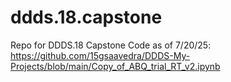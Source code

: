 # ddds.18.capstone
Repo for DDDS.18 Capstone
Code as of 7/20/25: https://github.com/15gsaavedra/DDDS-My-Projects/blob/main/Copy_of_ABQ_trial_RT_v2.ipynb
